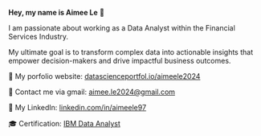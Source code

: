 **Hey, my name is Aimee Le** 👋

I am passionate about working as a Data Analyst within the Financial Services Industry.

My ultimate goal is to transform complex data into actionable insights that empower decision-makers and drive impactful business outcomes.

🔗 My porfolio website: [datascienceportfol.io/aimeele2024](https://www.datascienceportfol.io/aimeele2024)

📩 Contact me via gmail: aimee.le2024@gmail.com  

📲 My LinkedIn: [linkedin.com/in/aimeele97](https://www.linkedin.com/in/aimeele97)

🎓 Certification: [IBM Data Analyst](https://coursera.org/share/630e9c1598367f752e30e3a595e04552)
